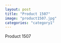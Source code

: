 ```yaml
---
layout: post
title: "Product 1507"
image: "product1507.jpg"
categories: "category1"
---
```

Product 1507
